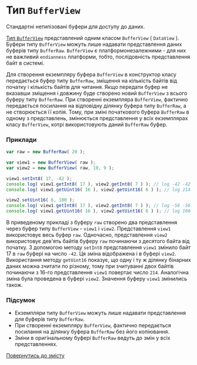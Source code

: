 # Тип <code>BufferView</code>

Cтандартні нетипізовані буфери для доступу до даних.

[Тип `BufferView`](https://developer.mozilla.org/en-US/docs/Web/JavaScript/Reference/Global_Objects/DataView) представлений одним класом `BufferView` ( `DataView` ). Буфери типу `BufferView` можуть лише надавати представлення даних буферів типу `BufferRaw`. `BufferView` є платформонезалежними - для них не важливий `endianness` платформи, тобто, послідовність представлення байт в системі.

Для створення екземпляру буфера `BufferView` в конструктор класу передається буфер типу `BufferRaw`, зміщення на кількість байтів від початку і кількість байтів для читання. Якщо передати буфер не вказавши зміщення і довжину буде створено новий `BufferView` з всього буферу типу `BufferRaw`. При створенні екземпляра `BufferView`, фактично передається посилання на відповідну ділянку буфера типу `BufferRaw`, а не створюється її копія. Тому, при зміні початкового буфера `BufferRaw` в одному з представлень, змінюється представлення у всіх екземплярах класу `BufferView`, котрі використовують даний `BufferRaw` буфер.

### Приклади

```js
var raw = new BufferRaw( 20 );

var view1 = new BufferView( raw );
var view2 = new BufferView( raw, 10, 9 );

view1.setInt8( 17, -42 );
console.log( view1.getInt8( 17 ), view2.getInt8( 7 ) ); // log -42 -42
console.log( view1.getUint16( 16 ), view2.getUint16( 6 ) ); // log 214 214

view2.setUint16( 6, 100 );
console.log( view1.getInt8( 17 ), view2.getInt8( 7 ) ); // log -56 -56
console.log( view1.getUint16( 16 ), view2.getUint16( 6 ) ); // log 100 100
```

В приведеному прикладі з буферу `raw` створено два представлення через буфер типу `BufferView` - `view1` i `view2`. Представлення `view1` використовує весь буфер `raw`. Одночасно, представлення `view2` використовує дев'ять байтів буферу `raw` починаючи з десятого байта від початку. З допомогою методу `setInt8` представлення `view1` змінило байт 17 в `raw` буфері на число `-42`. Ця зміна відображена і в буфері `view2`. Використання методу `getUint16` показує, що одну і ту ж ділянку бінарних даних можна зчитати по різному, тому при зчитуванні двох байтів починаючи з 16-го представлення `view1` повертає число `214`. Аналогічна зміна була проведена в буфері `view2`. Значення буферу `view1` змінились також.

### Підсумок

- Екземпляри типу `BufferView` можуть лише надавати представлення для буферів типу `BufferRaw`.
- При створенні екземпляру `BufferView`, фактично передається посилання на ділянку буфера `BufferRaw` без його копіювання.
- Зміни в оригінальному буфері `BufferRaw` ведуть до змін у всіх представленнях.

[Повернутись до змісту](../README.md#Концепції)
